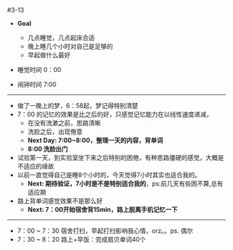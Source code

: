 
#3-13 
- **Goal**
    - 几点睡觉，几点起床合适
    - 晚上睡几个小时对自己是足够的
    - 早起做什么最好
    
- 睡觉时间 0：00
- 闹钟时间 7:00

---
- 做了一晚上的梦，6：58起，梦记得特别清楚
- 7：00 的记忆的效果是比之后的好，只感觉记忆能力在以线性速度递减，
    - 在没有洗漱之前，思路清晰
    - 洗脸之后，出现倦意
    - **Next Day: 7:00~8:00，整理一天的内容，背单词**
    - **8:00 洗脸出门**
- 试验第一天，到实验室坐下来之后特别的困倦，有种思路僵硬的感觉，大概是不适应的缘故
- 以前一直觉得自己是睡8个小时的，今天觉得7小时其实也适合我的。
    - **Next: 期待验证，7小时是不是特别适合我的**，ps:前几天有些困不算,总有适应期
- 路上背单词感觉效果不是那么好
    - **Next: 7：00开始宿舍背15min，路上脱离手机记忆一下**
---
- 7：00 ~ 7：30 宿舍打扫，早起打扫影响我心情，orz。。ps. 偶尔
- 7：30 ~ 8：20 路上+早饭：完成扇贝单词40个
